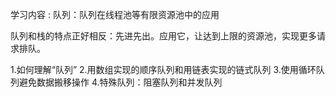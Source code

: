 学习内容 : 队列：队列在线程池等有限资源池中的应用

队列和栈的特点正好相反：先进先出。应用它，让达到上限的资源池，实现更多请求排队。

1.如何理解“队列”
2.用数组实现的顺序队列和用链表实现的链式队列
3.使用循环队列避免数据搬移操作
4.特殊队列：阻塞队列和并发队列
